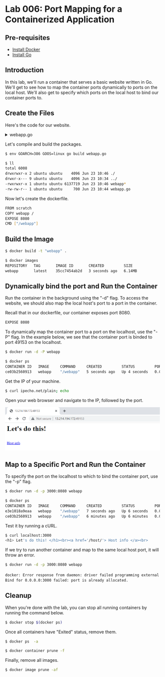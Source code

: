 # Lab 006: Port Mapping for a Containerized Application

## Pre-requisites

- [Install Docker](../../pages/01-Pre-requisites/labs-docker-pre-requisites/README.md)
- [Install Go](../../pages/01-Pre-requisites/labs-optional-tools/README.md#install-go)

## Introduction

In this lab, we'll run a container that serves a basic website written in Go. We'll get to see how to map the container ports dynamically to ports on the local host. We'll also get to specify which ports on the local host to bind our container ports to.

## Create the Files 

Here's the code for our website.

<details><summary> webapp.go </summary>

```go
package main

import (
	"fmt"
	"net/http"
	"os"
)

func hostHandler(w http.ResponseWriter, r *http.Request) {
	name, err := os.Hostname()

	if err != nil {
		panic(err)
	}

	fmt.Fprintf(w, "<h1> HOSTNAME: %s</h1><br>", name)
	fmt.Fprintf(w, "<h1> ENVIRONMENT VARS: </h1><nr>")
	fmt.Fprintf(w, "<ul>")

	for _, evar := range os.Environ() {
		fmt.Fprintf(w, "<li>%s</li>", evar)
	}
	fmt.Fprintf(w, "</ul>")
}

func rootHandler(w http.ResponseWriter, r *http.Request) {
	fmt.Fprintf(w, "<h1> Let's do this! </h1><br>")
	fmt.Fprintf(w, "<a href='/host/'> Host info </a><br>")
}

func main() {
	http.HandleFunc("/", rootHandler)
	http.HandleFunc("/host/", hostHandler)
	http.ListenAndServe(":8080",nil)
}

```

</details>


Let's compile and build the packages.

```bash
$ env GOARCH=386 GOOS=linux go build webapp.go 
```

```bash
$ ll
total 6008
drwxrwxr-x 2 ubuntu ubuntu    4096 Jun 23 10:46 ./
drwxr-x--- 9 ubuntu ubuntu    4096 Jun 23 10:34 ../
-rwxrwxr-x 1 ubuntu ubuntu 6137719 Jun 23 10:46 webapp*
-rw-rw-r-- 1 ubuntu ubuntu     700 Jun 23 10:44 webapp.go 
```

Now let's create the dockerfile.

```bash
FROM scratch
COPY webapp /
EXPOSE 8080
CMD ["/webapp"] 
```

## Build the Image 

```bash
$ docker build -t "webapp" . 
```
```bash
$ docker images
REPOSITORY   TAG       IMAGE ID       CREATED         SIZE
webapp       latest    35cc7454ab2d   3 seconds ago   6.14MB 
```

## Dynamically bind the port and Run the Container

Run the container in the background using the "-d" flag. To access the website, we should also map the local host's port to a port in the container.

Recall that in our dockerfile, our container exposes port 8080.

```bash
EXPOSE 8080
```
To dynamically map the container port to a port on the localhost, use the "-P" flag. In the example below, we see that the container port is binded to port 49153 on the localhost.

```bash
$ docker run -d -P webapp 
```
```bash
$ docker ps
CONTAINER ID   IMAGE     COMMAND     CREATED         STATUS         PORTS                                         NAMES
ce03b2560913   webapp    "/webapp"   5 seconds ago   Up 4 seconds   0.0.0.0:49153->8080/tcp, :::49153->8080/tcp   fervent_lichterman 
```

Get the IP of your machine.

```bash
$ curl ipecho.net/plain; echo 
```

Open your web browser and navigate to the IP, followed by the port.

<p align=center>
<img src="../../Images/lab-5-bindportdynamic.png">
</p>

## Map to a Specific Port and Run the Container

To specify the port on the localhost to which to bind the container port, use the "-p" flag.

```bash
$ docker run -d -p 3000:8080 webapp 
```
```bash
$ docker ps
CONTAINER ID   IMAGE     COMMAND     CREATED         STATUS         PORTS                                         NAMES
e3e1018a9eaa   webapp    "/webapp"   7 seconds ago   Up 6 seconds   0.0.0.0:3000->8080/tcp, :::3000->8080/tcp     sad_jemison
ce03b2560913   webapp    "/webapp"   6 minutes ago   Up 6 minutes   0.0.0.0:49153->8080/tcp, :::49153->8080/tcp   fervent_lichterman 
```

Test it by running a cURL.

```bash
$ curl localhost:3000
<h1> Let's do this! </h1><br><a href='/host/'> Host info </a><br> 
```

If we try to run another container and map to the same local host port, it will throw an error.

```bash
$ docker run -d -p 3000:8080 webapp

docker: Error response from daemon: driver failed programming external connectivity on endpoint kind_diffie  
Bind for 0.0.0.0:3000 failed: port is already allocated. 
```

## Cleanup 

When you're done with the lab, you can stop all running containers by running the command below.

```bash
$ docker stop $(docker ps) 
```

Once all containers have "Exited" status, remove them.

```bash
$ docker ps  -a 
```
```bash
$ docker container prune -f 
```

Finally, remove all images.

```bash
$ docker image prune -af 
```
